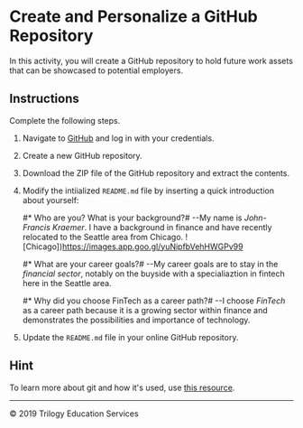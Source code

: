 # Create and Personalize a GitHub Repository

In this activity, you will create a GitHub repository to hold future work assets that can be showcased to potential employers.

## Instructions

Complete the following steps.

1. Navigate to [GitHub](https://www.github.com) and log in with your credentials.

1. Create a new GitHub repository.

1. Download the ZIP file of the GitHub repository and extract the contents.

1. Modify the intiialized `README.md` file by inserting a quick introduction about yourself:

    #* Who are you? What is your background?#
	--My name is *John-Francis Kraemer*.  I have a background in finance and have recently relocated to the Seattle area from Chicago.
	![Chicago])https://images.app.goo.gl/yuNipfbVehHWGPv99

    #* What are your career goals?#
	--My career goals are to stay in the *financial sector*, notably on the buyside with a specialiaztion in fintech here in the Seattle area.

    #* Why did you choose FinTech as a career path?#
	--I choose *FinTech* as a career path because it is a growing sector within finance and demonstrates the possibilities and importance of technology.

1. Update the `README.md` file in your online GitHub repository.

## Hint

To learn more about git and how it's used, use [this resource](https://www.atlassian.com/git/tutorials/what-is-git).

---

© 2019 Trilogy Education Services
